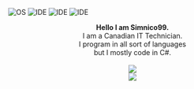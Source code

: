![OS](https://img.shields.io/badge/OS-Windows%2011-informational?style=flat&logo=Microsoft)
![IDE](https://img.shields.io/badge/IDE-Visual%20Studio-informational?style=flat&logo=VisualStudio)
![IDE](https://img.shields.io/badge/Code-C%23-informational?style=flat&logo=CSharp)
![IDE](https://img.shields.io/badge/Code-C++-informational?style=flat&logo=C%2B%2B)

<p align="center">
  <b>Hello I am Simnico99.</b><br>
  I am a Canadian IT Technician.<br>
  I program in all sort of languages<br>
  but I mostly code in C#.
  <br><br>
  <img src="https://github-readme-stats-1infqglid-simnico99s-projects.vercel.app/api?username=Simnico99&theme=transparent&exclude_repo=github-readme-stats&rank_icon=percentile"><br/>
  <img src="https://github-readme-stats-1infqglid-simnico99s-projects.vercel.app/api/top-langs?username=Simnico99&langs_count=20&layout=compact&theme=transparent&exclude_repo=github-readme-stats&card_width=450">
</p>
